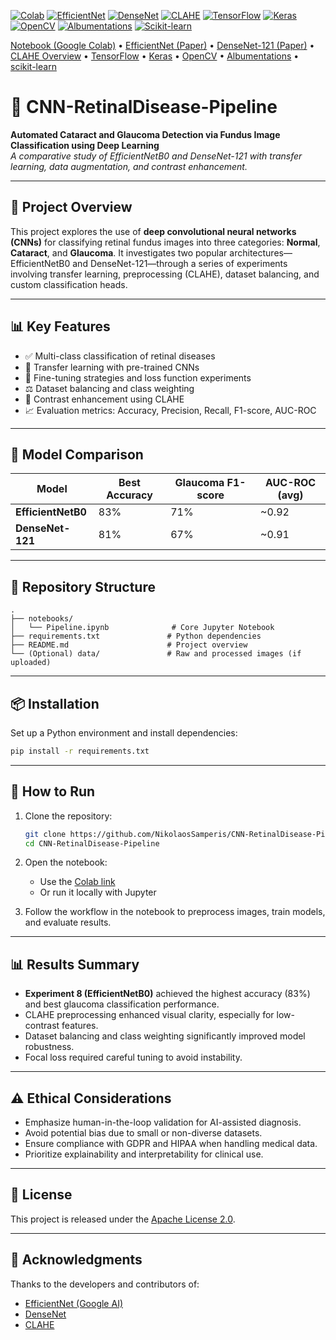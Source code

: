 [![Colab](https://img.shields.io/badge/Notebook-Google%20Colab-orange?logo=googlecolab&logoColor=white)](https://colab.research.google.com/)
[![EfficientNet](https://img.shields.io/badge/EfficientNet-Paper-blue)](https://arxiv.org/abs/1905.11946)
[![DenseNet](https://img.shields.io/badge/DenseNet121-Paper-blue)](https://arxiv.org/abs/1608.06993)
[![CLAHE](https://img.shields.io/badge/CLAHE-Contrast_Enhancement-lightgrey)](https://en.wikipedia.org/wiki/Adaptive_histogram_equalization)
[![TensorFlow](https://img.shields.io/badge/TensorFlow-2.x-orange?logo=tensorflow)](https://www.tensorflow.org/)
[![Keras](https://img.shields.io/badge/Keras-Deep_Learning-red?logo=keras)](https://keras.io/)
[![OpenCV](https://img.shields.io/badge/OpenCV-Computer_Vision-blue?logo=opencv)](https://opencv.org/)
[![Albumentations](https://img.shields.io/badge/Albumentations-Augmentations-brightgreen)](https://albumentations.ai/)
[![Scikit-learn](https://img.shields.io/badge/scikit--learn-ML-blue?logo=scikit-learn)](https://scikit-learn.org/)


[Notebook (Google Colab)](https://colab.research.google.com/drive/1-rAbH-aQBs9hCh4e7p0crPhQbWJvsZlw) • 
[EfficientNet (Paper)](https://arxiv.org/abs/1905.11946) • 
[DenseNet-121 (Paper)](https://arxiv.org/abs/1608.06993) • 
[CLAHE Overview](https://en.wikipedia.org/wiki/Adaptive_histogram_equalization) • 
[TensorFlow](https://www.tensorflow.org/) • 
[Keras](https://keras.io/) • 
[OpenCV](https://opencv.org/) • 
[Albumentations](https://albumentations.ai/) • 
[scikit-learn](https://scikit-learn.org/)

# 🧠 CNN-RetinalDisease-Pipeline

**Automated Cataract and Glaucoma Detection via Fundus Image Classification using Deep Learning**  
*A comparative study of EfficientNetB0 and DenseNet-121 with transfer learning, data augmentation, and contrast enhancement.*

---

## 📌 Project Overview

This project explores the use of **deep convolutional neural networks (CNNs)** for classifying retinal fundus images into three categories: **Normal**, **Cataract**, and **Glaucoma**. It investigates two popular architectures—EfficientNetB0 and DenseNet-121—through a series of experiments involving transfer learning, preprocessing (CLAHE), dataset balancing, and custom classification heads.

---

## 📊 Key Features

- ✅ Multi-class classification of retinal diseases
- 🔁 Transfer learning with pre-trained CNNs
- 🧪 Fine-tuning strategies and loss function experiments
- ⚖️ Dataset balancing and class weighting
- 🎨 Contrast enhancement using CLAHE
- 📈 Evaluation metrics: Accuracy, Precision, Recall, F1-score, AUC-ROC

---

## 🧪 Model Comparison

| Model          | Best Accuracy | Glaucoma F1-score | AUC-ROC (avg) |
|----------------|---------------|--------------------|----------------|
| **EfficientNetB0** | 83%          | 71%               | ~0.92          |
| **DenseNet-121**   | 81%          | 67%               | ~0.91          |

---

## 📁 Repository Structure

```
.
├── notebooks/
│   └── Pipeline.ipynb              # Core Jupyter Notebook
├── requirements.txt               # Python dependencies
├── README.md                      # Project overview
└── (Optional) data/               # Raw and processed images (if uploaded)
```

---

## 📦 Installation

Set up a Python environment and install dependencies:

```bash
pip install -r requirements.txt
```

---

## 🚀 How to Run

1. Clone the repository:
   ```bash
   git clone https://github.com/NikolaosSamperis/CNN-RetinalDisease-Pipeline.git
   cd CNN-RetinalDisease-Pipeline
   ```

2. Open the notebook:
   - Use the [Colab link](https://colab.research.google.com/drive/1-rAbH-aQBs9hCh4e7p0crPhQbWJvsZlw)
   - Or run it locally with Jupyter

3. Follow the workflow in the notebook to preprocess images, train models, and evaluate results.

---

## 📊 Results Summary

- **Experiment 8 (EfficientNetB0)** achieved the highest accuracy (83%) and best glaucoma classification performance.
- CLAHE preprocessing enhanced visual clarity, especially for low-contrast features.
- Dataset balancing and class weighting significantly improved model robustness.
- Focal loss required careful tuning to avoid instability.

---

## ⚠️ Ethical Considerations

- Emphasize human-in-the-loop validation for AI-assisted diagnosis.
- Avoid potential bias due to small or non-diverse datasets.
- Ensure compliance with GDPR and HIPAA when handling medical data.
- Prioritize explainability and interpretability for clinical use.

---

## 📄 License

This project is released under the [Apache License 2.0](https://www.apache.org/licenses/LICENSE-2.0).

---

## 🙌 Acknowledgments

Thanks to the developers and contributors of:
- [EfficientNet (Google AI)](https://github.com/google/automl)
- [DenseNet](https://arxiv.org/abs/1608.06993)
- [CLAHE](https://doi.org/10.1023/B:JVLC.0000021715.57353.38)





